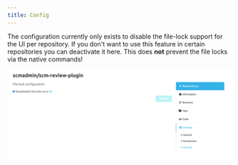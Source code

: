 ```yaml
---
title: Config
---
```


The configuration currently only exists to disable the file-lock support for the UI per repository. 
If you don't want to use this feature in certain repositories you can deactivate it here. 
This does **not** prevent the file locks via the native commands!

![file-lock-config](assets/fileLockConfig.png)
